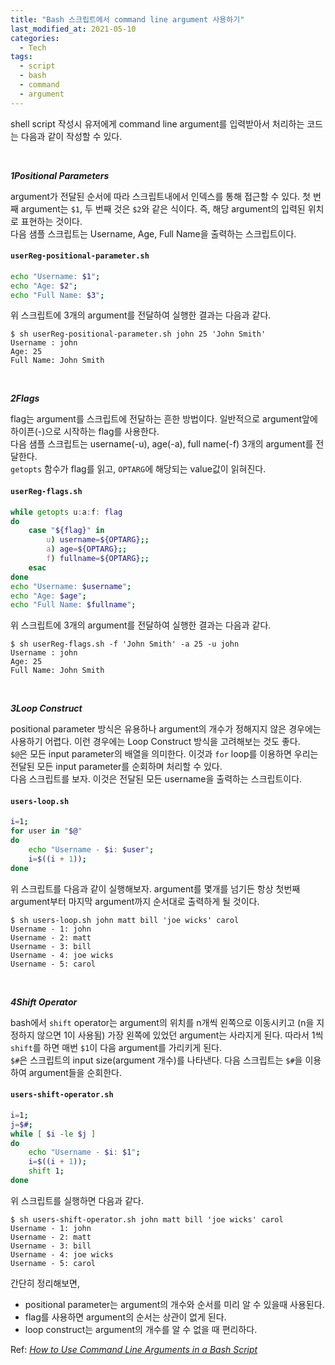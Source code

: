 ```yaml
---
title: "Bash 스크립트에서 command line argument 사용하기"
last_modified_at: 2021-05-10
categories:
  - Tech
tags:
  - script
  - bash
  - command
  - argument
---
```


shell script 작성시 유저에게 command line argument를 입력받아서 처리하는 코드는 다음과 같이 작성할 수 있다.

<br>

_**<span class="order-box">1</span>Positional Parameters**_

argument가 전달된 순서에 따라 스크립트내에서 인덱스를 통해 접근할 수 있다. 첫 번째 argument는 `$1`, 두 번째 것은 `$2`와 같은 식이다. 즉, 해당 argument의 입력된 위치로 표현하는 것이다.<br>
다음 샘플 스크립트는 Username, Age, Full Name을 출력하는 스크립트이다.

#### **`userReg-positional-parameter.sh`**
```sh
echo "Username: $1";
echo "Age: $2";
echo "Full Name: $3";
```
위 스크립트에 3개의 argument를 전달하여 실행한 결과는 다음과 같다.
```
$ sh userReg-positional-parameter.sh john 25 'John Smith'
Username : john
Age: 25
Full Name: John Smith
```
<br>

_**<span class="order-box">2</span>Flags**_

flag는 argument를 스크립트에 전달하는 흔한 방법이다. 일반적으로 argument앞에 하이픈(-)으로 시작하는 flag를 사용한다.<br>
다음 샘플 스크립트는 username(-u), age(-a), full name(-f) 3개의 argument를 전달한다.<br>
`getopts` 함수가 flag를 읽고, `OPTARG`에 해당되는 value값이 읽혀진다.

#### **`userReg-flags.sh`**
```sh
while getopts u:a:f: flag
do
    case "${flag}" in
        u) username=${OPTARG};;
        a) age=${OPTARG};;
        f) fullname=${OPTARG};;
    esac
done
echo "Username: $username";
echo "Age: $age";
echo "Full Name: $fullname";
```
위 스크립트에 3개의 argument를 전달하여 실행한 결과는 다음과 같다.
```
$ sh userReg-flags.sh -f 'John Smith' -a 25 -u john
Username : john
Age: 25
Full Name: John Smith
```
<br>

_**<span class="order-box">3</span>Loop Construct**_

positional parameter 방식은 유용하나 argument의 개수가 정해지지 않은 경우에는 사용하기 어렵다.
이런 경우에는 Loop Construct 방식을 고려해보는 것도 좋다.<br>
`$@`은 모든 input parameter의 배열을 의미한다. 
이것과 `for` loop를 이용하면 우리는 전달된 모든 input parameter를 순회하며 처리할 수 있다.<br>
다음 스크립트를 보자. 이것은 전달된 모든 username을 출력하는 스크립트이다.

#### **`users-loop.sh`**
```sh
i=1;
for user in "$@" 
do
    echo "Username - $i: $user";
    i=$((i + 1));
done
```

위 스크립트를 다음과 같이 실행해보자. 
argument를 몇개를 넘기든 항상 첫번째 argument부터 마지막 argument까지 순서대로 출력하게 될 것이다.

```
$ sh users-loop.sh john matt bill 'joe wicks' carol
Username - 1: john
Username - 2: matt
Username - 3: bill
Username - 4: joe wicks
Username - 5: carol
```
<br>

_**<span class="order-box">4</span>Shift Operator**_

bash에서 `shift` operator는 argument의 위치를 n개씩 왼쪽으로 이동시키고 (n을 지정하지 않으면 1이 사용됨) 가장 왼쪽에 있었던 argument는 사라지게 된다.
따라서 1씩 `shift`를 하면 매번 `$1`이 다음 argument를 가리키게 된다.<br>
`$#`은 스크립트의 input size(argument 개수)를 나타낸다. 다음 스크립트는 `$#`을 이용하여 argument들을 순회한다.

#### **`users-shift-operator.sh`**
```sh
i=1;
j=$#;
while [ $i -le $j ] 
do
    echo "Username - $i: $1";
    i=$((i + 1));
    shift 1;
done
```

위 스크립트를 실행하면 다음과 같다. 

```
$ sh users-shift-operator.sh john matt bill 'joe wicks' carol
Username - 1: john
Username - 2: matt
Username - 3: bill
Username - 4: joe wicks
Username - 5: carol
```

간단히 정리해보면,
- positional parameter는 argument의 개수와 순서를 미리 알 수 있을때 사용된다.
- flag를 사용하면 argument의 순서는 상관이 없게 된다.
- loop construct는 argument의 개수를 알 수 없을 때 편리하다.

Ref: [_How to Use Command Line Arguments in a Bash Script_](https://www.baeldung.com/linux/use-command-line-arguments-in-bash-script)
